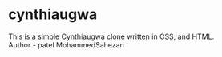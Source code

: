 # cynthiaugwa
This is a  simple Cynthiaugwa clone written in  CSS, and HTML. <br>
Author - patel MohammedSahezan 
